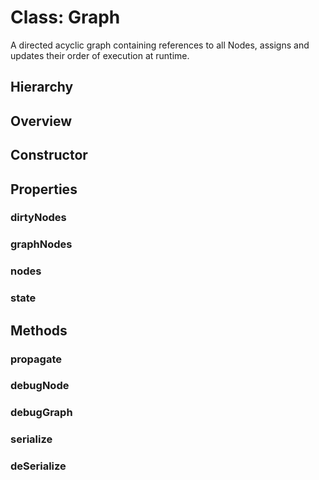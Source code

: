 # Class: Graph

A directed acyclic graph containing references to all <Ref to="./node">Nodes</Ref>, assigns and updates their order of execution at runtime.

## Hierarchy

<Hierarchy
  :implement="[{name: 'Serializable', link: '../interfaces/serializable.html'}]"
/>

## Overview

<Overview :data="data" />

## Constructor

<Method type="constructor">
  <template v-slot:signature>
    new Graph():
    <em><Ref to="#class-graph">Graph</Ref></em>
  </template>
  <template v-slot:return>
    <em><Ref to="#class-graph">Graph</Ref></em>
  </template>
</Method>

## Properties

### dirtyNodes

<Property type="property" name="dirtyNodes">
  <template v-slot:type>
    <em>Map&lt;string, <Ref to="./graph-node">GraphNode</Ref>&gt;</em>
  </template>
  <template v-slot:desc>
    Collection of all the higher-order <Ref to="./graph-node">GraphNodes</Ref> that will be executed in next cycle (mapped to <Ref to="./graph-node#id">GraphNode.id</Ref>).
  </template>
</Property>

### graphNodes

<Property type="property" name="graphNodes">
  <template v-slot:type>
    <em>Map&lt;string, <Ref to="./graph-node">GraphNode</Ref>&gt;</em>
  </template>
  <template v-slot:desc>
    Collection of all the <Ref to=".graph-node">GraphNodes</Ref> mapped to <Ref to="./node#id">Node.id</Ref>.
  </template>
</Property>

### nodes

<Property type="property" name="nodes">
  <template v-slot:type>
    <em><Ref to="./graph-node">GraphNode[][]</Ref></em>
  </template>
  <template v-slot:desc>
    A collection of all the <Ref to="./graph-node">GraphNodes</Ref> grouped and indexed by their <Ref to="./graph-node#order">order</Ref>.<br/>
    For e.g. nodes[0] stores all the <Ref to="./graph-node">GraphNodes</Ref> that has order 0 and so on.
  </template>
</Property>

### state

<Property type="property" name="state">
  <template v-slot:type>
    <em><Ref to="../enums/flow-state">FlowState</Ref></em>
  </template>
  <template v-slot:desc>
    Current state of the <Ref to="./flow">Flow</Ref>.
  </template>
  <template v-slot:default>
    <em><Ref to="../enums/flow-state">FlowState</Ref>.Stopped</em>
  </template>
</Property>

## Methods

### propagate

<Method type="method">
  <template v-slot:signature>
    propagate(<strong>root: </strong><em><Ref to="./node">Node</Ref> | <Ref to="./graph-node">GraphNode</Ref></em>,
    <strong>callback: </strong><em>(node: <Ref to="./node">Node</Ref>) => void</em>):
    <em>void</em>
  </template>
  <template v-slot:params>
    <Param name="root"><em><Ref to="./node">Node</Ref> | <Ref to="./graph-node">GraphNode</Ref></em></Param>
    <Param name="callback"><em><Function class="mr-0p5" /><em>(node: <Ref to="./node">Node</Ref>) => void</em></em></Param>
  </template>
  <template v-slot:return>
    <em>void</em>
  </template>
  <template v-slot:desc>
    Generic breadth-first traverser for <Ref to="#class-graph">Graph</Ref>.
  </template>
</Method>

### debugNode

<Method type="method">
  <template v-slot:signature>
    debugNode(<strong>node: </strong><em><Ref to="./graph-node">GraphNode</Ref></em>,
    <strong>indent: </strong><em>string</em>):
    <em>void</em>
  </template>
  <template v-slot:params>
    <Param name="node"><em><Ref to="./graph-node">GraphNode</Ref></em></Param>
    <Param name="indent"><em>string</em></Param>
  </template>
  <template v-slot:return>
    <em>void</em>
  </template>
</Method>

### debugGraph

<Method type="method">
  <template v-slot:signature>
    debugGraph():
    <em>void</em>
  </template>
  <template v-slot:return>
    <em>void</em>
  </template>
</Method>

### serialize

<Method type="method-implementation">
  <template v-slot:signature>
    serialize():
    <em><Ref to="../interfaces/serialized-graph">SerializedGraph</Ref></em>
  </template>
  <template v-slot:inherit>
    <Icon valign="bottom" type="implementation" /> of <Ref to="../interfaces/serializable">Serializable</Ref>.<Ref to="../interfaces/serializable#serialize">serialize</Ref>
  </template>
  <template v-slot:return><em><Ref to="../interfaces/serialized-graph">SerializedGraph</Ref></em></template>
</Method>

### deSerialize

<Method type="method-static">
  <template v-slot:signature>
    deSerialize(<strong>flow: </strong><em><Ref to="./flow">Flow</Ref></em>,
    <strong>data: </strong><em><Ref to="../interfaces/serialized-graph">SerializedGraph</Ref></em>):
    <em><Ref to="#class-graph">Graph</Ref></em>
  </template>
  <template v-slot:params>
    <Param name="flow"><em><Ref to="./flow">Flow</Ref></em></Param>
    <Param name="data"><em><Ref to="../interfaces/serialized-graph">SerializedGraph</Ref></em></Param>
  </template>
  <template v-slot:return><em><Ref to="#class-graph">Graph</Ref></em></template>
</Method>

<script setup>
import data from '../../../../../reflections/api/classes/graph.json';
import Hierarchy from '../../../../../components/api/Hierarchy.vue';
import Overview from '../../../../../components/api/Overview.vue';
import Method from '../../../../../components/api/Method.vue';
import Property from '../../../../../components/api/Property.vue';
import Ref from '../../../../../components/api/Ref.vue';
import Param from '../../../../../components/api/Param.vue';
import Optional from '../../../../../components/api/Optional.vue';
import Function from '../../../../../components/api/Function.vue';
import Icon from '../../../../../components/api/Icon.vue';
import Event from '../../../../../components/api/Event.vue';
</script>
